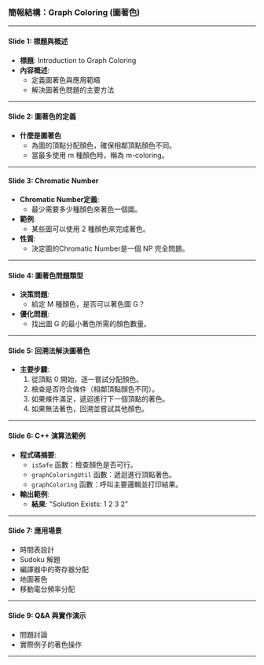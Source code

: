 ### **簡報結構：Graph Coloring (圖著色)**  

---

#### **Slide 1: 標題與概述**  
- **標題**: Introduction to Graph Coloring  
- **內容概述**:  
  - 定義圖著色與應用範疇  
  - 解決圖著色問題的主要方法  

---

#### **Slide 2: 圖著色的定義**  
- **什麼是圖著色**  
  - 為圖的頂點分配顏色，確保相鄰頂點顏色不同。  
  - 當最多使用 m 種顏色時，稱為 m-coloring。  

---

#### **Slide 3: Chromatic Number**  
- **Chromatic Number定義**:  
  - 最少需要多少種顏色來著色一個圖。  
- **範例**:  
  - 某些圖可以使用 2 種顏色來完成著色。  
- **性質**:  
  - 決定圖的Chromatic Number是一個 NP 完全問題。  

---

#### **Slide 4: 圖著色問題類型**  
- **決策問題**:  
  - 給定 M 種顏色，是否可以著色圖 G？  
- **優化問題**:  
  - 找出圖 G 的最小著色所需的顏色數量。  

---

#### **Slide 5: 回溯法解決圖著色**  
- **主要步驟**:  
  1. 從頂點 0 開始，逐一嘗試分配顏色。  
  2. 檢查是否符合條件（相鄰頂點顏色不同）。  
  3. 如果條件滿足，遞迴進行下一個頂點的著色。  
  4. 如果無法著色，回溯並嘗試其他顏色。  

---

#### **Slide 6: C++ 演算法範例**  
- **程式碼摘要**:  
  - `isSafe` 函數：檢查顏色是否可行。  
  - `graphColoringUtil` 函數：遞迴進行頂點著色。  
  - `graphColoring` 函數：呼叫主要邏輯並打印結果。  
- **輸出範例**:  
  - **結果**: "Solution Exists: 1 2 3 2"  

---

#### **Slide 7: 應用場景**  
- 時間表設計  
- Sudoku 解題  
- 編譯器中的寄存器分配  
- 地圖著色  
- 移動電台頻率分配  

---


#### **Slide 9: Q&A 與實作演示**  
- 問題討論  
- 實際例子的著色操作  

---
